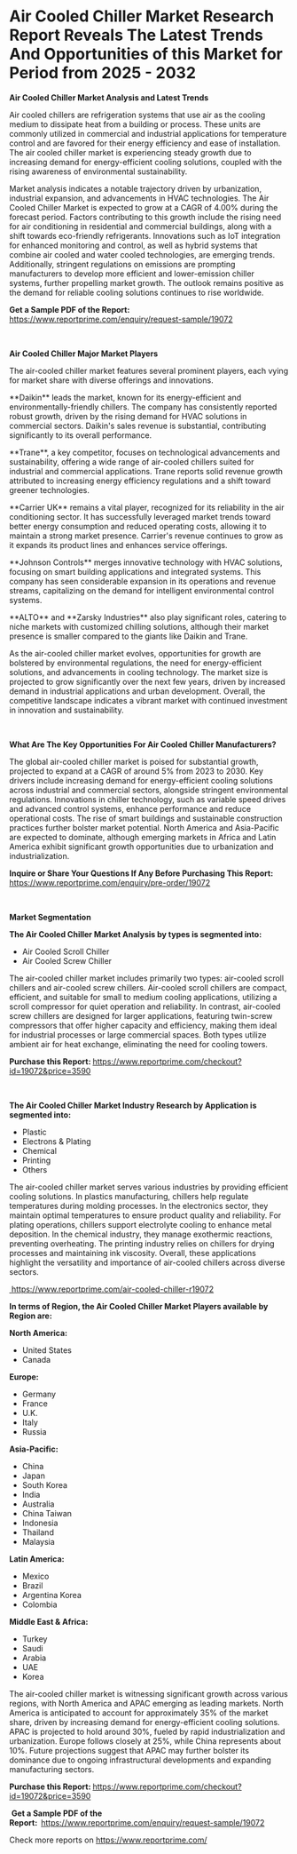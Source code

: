 <p><h1>Air Cooled Chiller Market Research Report Reveals The Latest Trends And Opportunities of this Market for Period from 2025 - 2032</h1></p><p><strong>Air Cooled Chiller Market Analysis and Latest Trends</strong></p>
<p><p>Air cooled chillers are refrigeration systems that use air as the cooling medium to dissipate heat from a building or process. These units are commonly utilized in commercial and industrial applications for temperature control and are favored for their energy efficiency and ease of installation. The air cooled chiller market is experiencing steady growth due to increasing demand for energy-efficient cooling solutions, coupled with the rising awareness of environmental sustainability.</p><p>Market analysis indicates a notable trajectory driven by urbanization, industrial expansion, and advancements in HVAC technologies. The Air Cooled Chiller Market is expected to grow at a CAGR of 4.00% during the forecast period. Factors contributing to this growth include the rising need for air conditioning in residential and commercial buildings, along with a shift towards eco-friendly refrigerants. Innovations such as IoT integration for enhanced monitoring and control, as well as hybrid systems that combine air cooled and water cooled technologies, are emerging trends. Additionally, stringent regulations on emissions are prompting manufacturers to develop more efficient and lower-emission chiller systems, further propelling market growth. The outlook remains positive as the demand for reliable cooling solutions continues to rise worldwide.</p></p>
<p><strong>Get a Sample PDF of the Report:&nbsp;</strong> <a href="https://www.reportprime.com/enquiry/request-sample/19072?utm_campaign=2630&utm_medium=2&utm_source=Github&utm_content=ia&utm_term=19032025&utm_id=air-cooled-chiller">https://www.reportprime.com/enquiry/request-sample/19072</a></p>
<p>&nbsp;</p>
<p><strong>Air Cooled Chiller Major Market Players</strong></p>
<p><p>The air-cooled chiller market features several prominent players, each vying for market share with diverse offerings and innovations. </p><p>**Daikin** leads the market, known for its energy-efficient and environmentally-friendly chillers. The company has consistently reported robust growth, driven by the rising demand for HVAC solutions in commercial sectors. Daikin's sales revenue is substantial, contributing significantly to its overall performance.</p><p>**Trane**, a key competitor, focuses on technological advancements and sustainability, offering a wide range of air-cooled chillers suited for industrial and commercial applications. Trane reports solid revenue growth attributed to increasing energy efficiency regulations and a shift toward greener technologies.</p><p>**Carrier UK** remains a vital player, recognized for its reliability in the air conditioning sector. It has successfully leveraged market trends toward better energy consumption and reduced operating costs, allowing it to maintain a strong market presence. Carrier's revenue continues to grow as it expands its product lines and enhances service offerings.</p><p>**Johnson Controls** merges innovative technology with HVAC solutions, focusing on smart building applications and integrated systems. This company has seen considerable expansion in its operations and revenue streams, capitalizing on the demand for intelligent environmental control systems.</p><p>**ALTO** and **Zarsky Industries** also play significant roles, catering to niche markets with customized chilling solutions, although their market presence is smaller compared to the giants like Daikin and Trane.</p><p>As the air-cooled chiller market evolves, opportunities for growth are bolstered by environmental regulations, the need for energy-efficient solutions, and advancements in cooling technology. The market size is projected to grow significantly over the next few years, driven by increased demand in industrial applications and urban development. Overall, the competitive landscape indicates a vibrant market with continued investment in innovation and sustainability.</p></p>
<p>&nbsp;</p>
<p><strong>What Are The Key Opportunities For Air Cooled Chiller Manufacturers?</strong></p>
<p><p>The global air-cooled chiller market is poised for substantial growth, projected to expand at a CAGR of around 5% from 2023 to 2030. Key drivers include increasing demand for energy-efficient cooling solutions across industrial and commercial sectors, alongside stringent environmental regulations. Innovations in chiller technology, such as variable speed drives and advanced control systems, enhance performance and reduce operational costs. The rise of smart buildings and sustainable construction practices further bolster market potential. North America and Asia-Pacific are expected to dominate, although emerging markets in Africa and Latin America exhibit significant growth opportunities due to urbanization and industrialization.</p></p>
<p><strong>Inquire or Share Your Questions If Any Before Purchasing This Report:</strong> <a href="https://www.reportprime.com/enquiry/pre-order/19072?utm_campaign=2630&utm_medium=2&utm_source=Github&utm_content=ia&utm_term=19032025&utm_id=air-cooled-chiller">https://www.reportprime.com/enquiry/pre-order/19072</a></p>
<p>&nbsp;</p>
<p><strong>Market Segmentation</strong></p>
<p><strong>The Air Cooled Chiller Market Analysis by types is segmented into:</strong></p>
<p><ul><li>Air Cooled Scroll Chiller</li><li>Air Cooled Screw Chiller</li></ul></p>
<p><p>The air-cooled chiller market includes primarily two types: air-cooled scroll chillers and air-cooled screw chillers. Air-cooled scroll chillers are compact, efficient, and suitable for small to medium cooling applications, utilizing a scroll compressor for quiet operation and reliability. In contrast, air-cooled screw chillers are designed for larger applications, featuring twin-screw compressors that offer higher capacity and efficiency, making them ideal for industrial processes or large commercial spaces. Both types utilize ambient air for heat exchange, eliminating the need for cooling towers.</p></p>
<p><strong>Purchase this Report:&nbsp;</strong><a href="https://www.reportprime.com/checkout?id=19072&price=3590&utm_campaign=2630&utm_medium=2&utm_source=Github&utm_content=ia&utm_term=19032025&utm_id=air-cooled-chiller">https://www.reportprime.com/checkout?id=19072&price=3590</a></p>
<p>&nbsp;</p>
<p><strong>The Air Cooled Chiller Market Industry Research by Application is segmented into:</strong></p>
<p><ul><li>Plastic</li><li>Electrons & Plating</li><li>Chemical</li><li>Printing</li><li>Others</li></ul></p>
<p><p>The air-cooled chiller market serves various industries by providing efficient cooling solutions. In plastics manufacturing, chillers help regulate temperatures during molding processes. In the electronics sector, they maintain optimal temperatures to ensure product quality and reliability. For plating operations, chillers support electrolyte cooling to enhance metal deposition. In the chemical industry, they manage exothermic reactions, preventing overheating. The printing industry relies on chillers for drying processes and maintaining ink viscosity. Overall, these applications highlight the versatility and importance of air-cooled chillers across diverse sectors.</p></p>
<p><a href="https://www.reportprime.com/air-cooled-chiller-r19072?utm_campaign=2630&utm_medium=2&utm_source=Github&utm_content=ia&utm_term=19032025&utm_id=air-cooled-chiller">&nbsp;https://www.reportprime.com/air-cooled-chiller-r19072</a></p>
<p><strong>In terms of Region, the Air Cooled Chiller Market Players available by Region are:</strong></p>
<p>
    <p> <strong> North America: </strong>
        <ul>
            <li>United States</li>
            <li>Canada</li>
        </ul>
        </p> 
    <p> <strong> Europe: </strong>
        <ul>
            <li>Germany</li>
            <li>France</li>
            <li>U.K.</li>
            <li>Italy</li>
            <li>Russia</li>
        </ul>
        </p> 
    <p> <strong> Asia-Pacific: </strong>
        <ul>
            <li>China</li>
            <li>Japan</li>
            <li>South Korea</li>
            <li>India</li>
            <li>Australia</li>
            <li>China Taiwan</li>
            <li>Indonesia</li>
            <li>Thailand</li>
            <li>Malaysia</li>
        </ul>
        </p> 
    <p> <strong> Latin America: </strong>
        <ul>
            <li>Mexico</li>
            <li>Brazil</li>
            <li>Argentina Korea</li>
            <li>Colombia</li>
        </ul>
        </p> 
    <p> <strong> Middle East & Africa: </strong>
        <ul>
            <li>Turkey</li>
            <li>Saudi</li>
            <li>Arabia</li>
            <li>UAE</li>
            <li>Korea</li>
        </ul>
    </p>
    </p>
<p><p>The air-cooled chiller market is witnessing significant growth across various regions, with North America and APAC emerging as leading markets. North America is anticipated to account for approximately 35% of the market share, driven by increasing demand for energy-efficient cooling solutions. APAC is projected to hold around 30%, fueled by rapid industrialization and urbanization. Europe follows closely at 25%, while China represents about 10%. Future projections suggest that APAC may further bolster its dominance due to ongoing infrastructural developments and expanding manufacturing sectors.</p></p>
<p><strong>Purchase this Report: </strong><a href="https://www.reportprime.com/checkout?id=19072&price=3590&utm_campaign=2630&utm_medium=2&utm_source=Github&utm_content=ia&utm_term=19032025&utm_id=air-cooled-chiller">https://www.reportprime.com/checkout?id=19072&price=3590</a></p>
<p>&nbsp;<strong>Get a Sample PDF of the Report:&nbsp;&nbsp;</strong><a href="https://www.reportprime.com/enquiry/request-sample/19072?utm_campaign=2630&utm_medium=2&utm_source=Github&utm_content=ia&utm_term=19032025&utm_id=air-cooled-chiller">https://www.reportprime.com/enquiry/request-sample/19072</a></p>
<p><strong></strong></p>
<p>Check more reports on <a href="https://www.reportprime.com/?utm_campaign=2630&utm_medium=2&utm_source=Github&utm_content=ia&utm_term=19032025&utm_id=air-cooled-chiller">https://www.reportprime.com/</a></p>